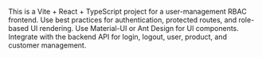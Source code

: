<!-- Use this file to provide workspace-specific custom instructions to Copilot. For more details, visit https://code.visualstudio.com/docs/copilot/copilot-customization#_use-a-githubcopilotinstructionsmd-file -->

This is a Vite + React + TypeScript project for a user-management RBAC frontend. Use best practices for authentication, protected routes, and role-based UI rendering. Use Material-UI or Ant Design for UI components. Integrate with the backend API for login, logout, user, product, and customer management.
